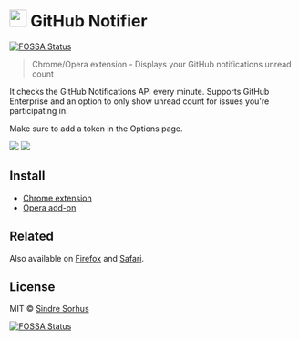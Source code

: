 # <img src="extension/icon-128.png" width="30"> GitHub Notifier
[![FOSSA Status](https://app.fossa.io/api/projects/git%2Bgithub.com%2FHartmarken%2Fgithub-notifier-chrome.svg?type=shield)](https://app.fossa.io/projects/git%2Bgithub.com%2FHartmarken%2Fgithub-notifier-chrome?ref=badge_shield)


> Chrome/Opera extension - Displays your GitHub notifications unread count

It checks the GitHub Notifications API every minute. Supports GitHub Enterprise and an option to only show unread count for issues you're participating in.

Make sure to add a token in the Options page.

![](screenshot.png)
![](screenshot-webstore2.png)


## Install

- [Chrome extension](https://chrome.google.com/webstore/detail/github-notifier/lmjdlojahmbbcodnpecnjnmlddbkjhnn)
- [Opera add-on](https://addons.opera.com/en/extensions/details/github-notifier/)


## Related

Also available on [Firefox](https://github.com/sindresorhus/github-notifier-firefox) and [Safari](https://github.com/sindresorhus/github-notifier-safari).


## License

MIT © [Sindre Sorhus](http://sindresorhus.com)


[![FOSSA Status](https://app.fossa.io/api/projects/git%2Bgithub.com%2FHartmarken%2Fgithub-notifier-chrome.svg?type=large)](https://app.fossa.io/projects/git%2Bgithub.com%2FHartmarken%2Fgithub-notifier-chrome?ref=badge_large)